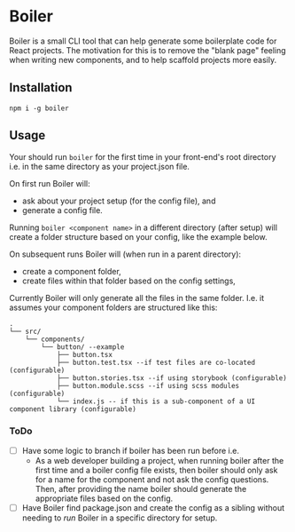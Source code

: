 # Boiler

Boiler is a small CLI tool that can help generate some boilerplate code for React projects.
The motivation for this is to remove the "blank page" feeling when writing new components, and to help scaffold projects more easily.

## Installation

`npm i -g boiler`

## Usage

Your should run `boiler` for the first time in your front-end's root directory i.e. in the same directory as your project.json file.

On first run Boiler will:
- ask about your project setup (for the config file), and
- generate a config file.

Running `boiler <component name>` in a different directory (after setup) will create a folder structure based on your config, like the example below.

On subsequent runs Boiler will (when run in a parent directory):
- create a component folder,
- create files within that folder based on the config settings,

Currently Boiler will only generate all the files in the same folder. I.e. it assumes your component folders are structured like this:
```
.
└── src/
    └── components/
        └── button/ --example
            ├── button.tsx
            ├── button.test.tsx --if test files are co-located (configurable)
            ├── button.stories.tsx --if using storybook (configurable)
            ├── button.module.scss --if using scss modules (configurable)
            └── index.js -- if this is a sub-component of a UI component library (configurable)
```

### ToDo
- [ ] Have some logic to branch if boiler has been run before i.e.
    - As a web developer building a project, when running boiler after the first time and a boiler config file exists, then boiler should only ask for a name for the component and not ask the config questions. Then, after providing the name boiler should generate the appropriate files based on the config.
- [ ] Have Boiler find package.json and create the config as a sibling without needing to _run_ Boiler in a specific directory for setup.
